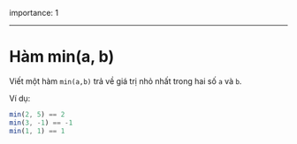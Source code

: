importance: 1

---

# Hàm min(a, b)

Viết một hàm `min(a,b)` trả về giá trị nhỏ nhất trong hai số `a` và `b`.

Ví dụ:

```js
min(2, 5) == 2
min(3, -1) == -1
min(1, 1) == 1
```

